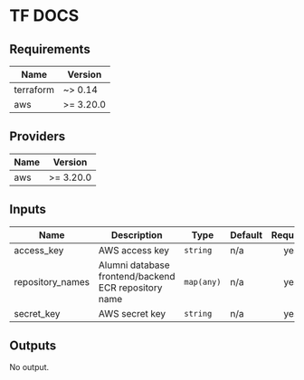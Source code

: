 # TF DOCS
<!--- BEGIN_TF_DOCS --->
## Requirements

| Name | Version |
|------|---------|
| terraform | ~> 0.14 |
| aws | >= 3.20.0 |

## Providers

| Name | Version |
|------|---------|
| aws | >= 3.20.0 |

## Inputs

| Name | Description | Type | Default | Required |
|------|-------------|------|---------|:--------:|
| access\_key | AWS access key | `string` | n/a | yes |
| repository\_names | Alumni database frontend/backend ECR repository name | `map(any)` | n/a | yes |
| secret\_key | AWS secret key | `string` | n/a | yes |

## Outputs

No output.

<!--- END_TF_DOCS --->
